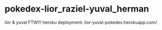 # pokedex-lior_raziel-yuval_herman
lior &amp; yuval FTW!!!
heroku deployment: lior-yuval-pokedex.herokuapp.com/
